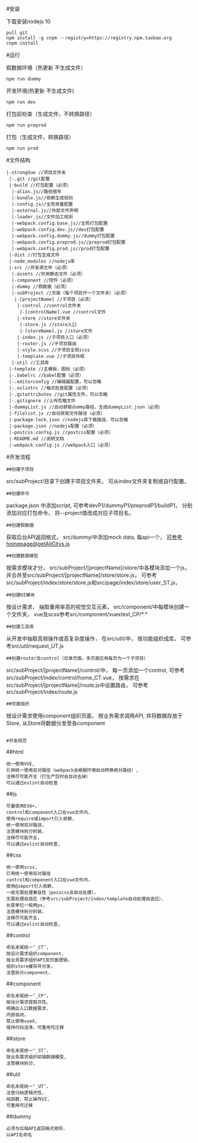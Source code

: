 #安装

下载安装nodejs 10
```
pull git
npm install -g cnpm --registry=https://registry.npm.taobao.org
cnpm install
```
#运行

假数据环境（热更新 不生成文件）
```
npm run dummy
```
开发环境(热更新 不生成文件)
```
npm run dev
```
打包前检查（生成文件，不转换路径）
```
npm run preprod
```
打包（生成文件，转换路径）
```
npm run prod
```
#文件结构
```
|-strongVue //项目文件夹
 |-.git //git配置
 |-build //打包配置（必须）
  |-alias.js//路径缩写
  |-bundle.js//依赖生成规则
  |-config.js//全局常量配置
  |-external.js//外部文件声明
  |-loader.js//文件加工规则
  |-webpack.config.base.js//全局打包配置
  |-webpack.config.dev.js//dev打包配置
  |-webpack.config.dummy.js//dummy打包配置
  |-webpack.config.preprod.js//preprod打包配置
  |-webpack.config.prod.js//prod打包配置
 |-dist //打包生成文件
 |-node_modules //nodejs库
 |-src //开发源文件（必须）
  |-assets //共用静态文件（必须）
  |-component //控件（必须）
  |-dummy //假数据（必须）
  |-subProject //页面（每个项目开一个文件夹）（必须）
   |-[projectName] //子项目（必须）
    |-control //control文件夹
     |-[controlName].vue //control文件
    |-store //store文件夹
     |-store.js //store入口
     |-[storeName].js //store文件
    |-index.js //子项目入口（必须）
    |-router.js //子项目路由
    |-style.scss //子项目全局scss
    |-template.vue //子项目外框
  |-util //工具库
 |-template //主模板，图标（必须）
 |-.babelrc //babel配置（必须）
 |-.editorconfig //编辑器配置，可以忽略
 |-.eslintrc //格式检查配置（必须）
 |-.gitattributes //git属性文件，可以忽略
 |-.gitignore //上传忽略文件
 |-dummyList.js //自动获取dummy路径，生成dummyList.json（必须）
 |-filelist.js //自动获取文件路径（必须）
 |-package-lock.json //nodejs库下载路径，可以忽略
 |-package.json //nodejs配置（必须）
 |-postcss.config.js //postcss配置（必须）
 |-README.md //说明文档
 |-webpack.config.js //webpack入口（必须）
```

#开发流程

```
##创建子项目
```
src/subProject/目录下创建子项目文件夹，
可从index文件夹复制或自行配置，
```
##创建命令
```
package.json 中添加script,
可参考devP1/dummyP1/preprodP1/buildP1，
分别添加对应打包命令，
将--project值改成对应子项目名，
```
##创建假数据
```
获取后台API返回格式，
src/dummy/中添加mock data,
每api一个，
可参考homepage@getAllCitys.js
```
##创建数据模型
```
按需求模块才分，
src/subProject/[projectName]/store/中各模块添加一个js，
并合并至src/subProject/[projectName]/store/store.js，
可参考src/subProject/index/store/store.js和src/page/index/store/user_ST.js，
```
##创建UI模块
```
按设计需求，
抽取重用率高的视觉交互元素，
src/component/中每模块创建一个文件夹，
vue及scss参考src/component/vuextest_CP/\*.\*
```
##创建工具库
```
从开发中抽取高频操作或高复杂度操作，
在src/util/中，
按功能组织成库，
可参考src/util/request_UT.js
```
##创建router及control（仅单页面，多页面应用每页为一个子项目）
```
src/subProject/[projectName]/control/中，
每一页添加一个control,
可参考src/subProject/index/control/home_CT.vue，
按需求在src/subProject/[projectName]/route.js中设置路由，
可参考src/subProject/index/route.js
```
##页面组织
```
按设计需求使用component组织页面，
按业务需求调用API,
并将数据存放于Store,
从Store将数据分发至各component
```

#开发规范

```
##html
```
统一使用VUE,
引用统一使用双对路径（webpack会根据环境自动转换绝对路经）,
注释尽可能齐全（打生产包时会自动去掉）
可以通过eslint自动检查
```
##js
```
尽量使用ES6+，
control和component入口在vue文件内，
使用require或import引入依赖，
统一使用双对路径，
注意模块拆分封装，
注释尽可能齐全，
可以通过eslint自动检查,
```
##css
```
统一使用scss,
引用统一使用双对路径
control和component入口在vue文件内，
使用@import引入依赖，
一般无需处理兼容性（posscss会自动处理），
无需处理自适应（参考src/subProject/index/template自动处理自适应），
长度单位一般用px,
注意模块拆分封装，
注释尽可能齐全，
可以通过eslint自动检查,
```
##control
```
命名末尾统一‘_CT’，
按设计需求组织component，
按业务需求组织API及页面逻辑，
组织store缓存并分发，
注意拆分component，
```
##component
```
命名末尾统一‘_CP’，
按设计需求提取共性，
明确出入口数据需求，
内部自闭，
禁止使用vueX,
保持代码洁净，可重用可迁移
```
##store
```
命名末尾统一‘_ST’，
按业务需求组织前端数据模型,
注意模块拆分，
```
##util
```
命名末尾统一‘_UT’，
注意归纳逻辑共性，
纯函数，禁止操作UI,
可重用可迁移
```
##dummy
```
必须与后端API返回格式相符，
以API名命名
```
